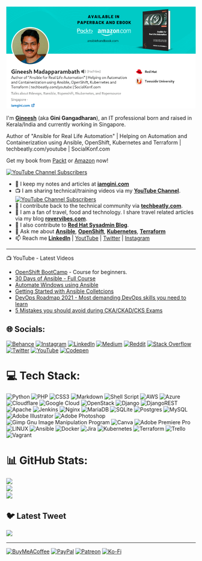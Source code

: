 [![](https://github.com/iamgini/iamgini/blob/master/github-cover.png)](https://iamgini.com)

I'm **[Gineesh](https://www.linkedin.com/in/gineesh/)** (aka **Gini Gangadharan**), an IT professional born and raised in Kerala/India and currently working in Singapore.

Author of "Ansible for Real Life Automation" | Helping on Automation and Containerization using Ansible, OpenShift, Kubernetes and Terraform | techbeatly.com/youtube | SocialKonf.com

Get my book from [Packt](http://techbeatly.com/ansiblebook) or [Amazon](http://techbeatly.com/ansiblebookamazon) now!

[![YouTube Channel Subscribers](https://img.shields.io/youtube/channel/subscribers/UCLA_wrgCYV2R2ZHgk1xTCqg?label=Subscribe%20to%20YouTube%20Channel&style=social)](https://www.youtube.com/techbeatly?sub_confirmation=1)



- :notebook_with_decorative_cover: I keep my notes and articles at **[iamgini.com](https://www.iamgini.com/)**
- :tv: I am sharing technical/training videos via my **[YouTube Channel](https://www.youtube.com/techbeatly?sub_confirmation=1)**. [![YouTube Channel Subscribers](https://img.shields.io/youtube/channel/subscribers/UCLA_wrgCYV2R2ZHgk1xTCqg?label=Subscribe%20to%20YouTube%20Channel&style=social)](https://www.youtube.com/techbeatly?sub_confirmation=1)
- :newspaper: I contribute back to the technical community via **[techbeatly.com](https://www.techbeatly.com/)**.
- :blue_book: I am a fan of travel, food and technology. I share travel related articles via my blog **[rovervibes.com](https://www.rovervibes.com/)**.
- :closed_book: I also contribute to **[Red Hat Sysadmin Blog](https://www.redhat.com/sysadmin/user/446371)**.
- :speech_balloon: Ask me about **[Ansible](https://www.techbeatly.com/ansible)**, **[OpenShift](https://www.techbeatly.com/category/cloud/openshift)**, **[Kubernetes](https://www.techbeatly.com/category/cloud/kubernetes)**, **[Terraform](https://www.techbeatly.com/category/automation/terraform)**
- :mailbox: Reach me **[LinkedIn](https://www.linkedin.com/in/gineesh/)** | [YoutTube](https://www.youtube.com/channel/UCLA_wrgCYV2R2ZHgk1xTCqg?sub_confirmation=1) | [Twitter](https://twitter.com/GiniGangadharan) | [Instagram](https://www.instagram.com/ginigangadharan/)

--- 
:tv: YouTube - Latest Videos

- [OpenShift BootCamp](https://techbeatly.com/openshift-bootcamp) - Course for beginners.
- [30 Days of Ansible - Full Course](https://www.youtube.com/watch?v=K4wGqwS2RLw&list=PLH5uDiXcw8tSW9Y6FsVsSQJQ88tMPBsbK)
- [Automate Windows using Ansible](https://www.youtube.com/watch?v=kEeA3iLRstA&t=255s)
- [Getting Started with Ansible Colletcions](https://www.youtube.com/watch?v=X_QpN9GLGfI&t=1s)
- [DevOps Roadmap 2021 - Most demanding DevOps skills you need to learn](https://www.youtube.com/watch?v=w9sNpcxjpcs&t=423s)
- [5 Mistakes you should avoid during CKA/CKAD/CKS Exams](https://www.youtube.com/watch?v=daJs-09iLpY&t=389s)

<!--
Here are some ideas to get you started:

- 🔭 I’m currently working on ...
- 🌱 I’m currently learning ...
- 👯 I’m looking to collaborate on ...
- 🤔 I’m looking for help with ...
- 💬 Ask me about ...
- 📫 How to reach me: ...
- 😄 Pronouns: ...
- ⚡ Fun fact: ...
-->





## 🌐 Socials:
[![Behance](https://img.shields.io/badge/Behance-1769ff?logo=behance&logoColor=white)](https://behance.net/gineesh) [![Instagram](https://img.shields.io/badge/Instagram-%23E4405F.svg?logo=Instagram&logoColor=white)](https://instagram.com/iamgineesh) [![LinkedIn](https://img.shields.io/badge/LinkedIn-%230077B5.svg?logo=linkedin&logoColor=white)](https://linkedin.com/in/gineesh) [![Medium](https://img.shields.io/badge/Medium-12100E?logo=medium&logoColor=white)](https://medium.com/@gineesh) [![Reddit](https://img.shields.io/badge/Reddit-%23FF4500.svg?logo=Reddit&logoColor=white)](https://reddit.com/user/ginigangadharan) [![Stack Overflow](https://img.shields.io/badge/-Stackoverflow-FE7A16?logo=stack-overflow&logoColor=white)](https://stackoverflow.com/users/8356345) [![Twitter](https://img.shields.io/badge/Twitter-%231DA1F2.svg?logo=Twitter&logoColor=white)](https://twitter.com/iamgineesh) [![YouTube](https://img.shields.io/badge/YouTube-%23FF0000.svg?logo=YouTube&logoColor=white)](https://youtube.com/@techbeatly) [![Codepen](https://img.shields.io/badge/Codepen-000000?style=for-the-badge&logo=codepen&logoColor=white)](https://codepen.io/gineesh) 

# 💻 Tech Stack:
![Python](https://img.shields.io/badge/python-3670A0?style=for-the-badge&logo=python&logoColor=ffdd54) ![PHP](https://img.shields.io/badge/php-%23777BB4.svg?style=for-the-badge&logo=php&logoColor=white) ![CSS3](https://img.shields.io/badge/css3-%231572B6.svg?style=for-the-badge&logo=css3&logoColor=white) ![Markdown](https://img.shields.io/badge/markdown-%23000000.svg?style=for-the-badge&logo=markdown&logoColor=white) ![Shell Script](https://img.shields.io/badge/shell_script-%23121011.svg?style=for-the-badge&logo=gnu-bash&logoColor=white) ![AWS](https://img.shields.io/badge/AWS-%23FF9900.svg?style=for-the-badge&logo=amazon-aws&logoColor=white) ![Azure](https://img.shields.io/badge/azure-%230072C6.svg?style=for-the-badge&logo=azure-devops&logoColor=white) ![Cloudflare](https://img.shields.io/badge/Cloudflare-F38020?style=for-the-badge&logo=Cloudflare&logoColor=white) ![Google Cloud](https://img.shields.io/badge/Google%20Cloud-%234285F4.svg?style=for-the-badge&logo=google-cloud&logoColor=white) ![OpenStack](https://img.shields.io/badge/Openstack-%23f01742.svg?style=for-the-badge&logo=openstack&logoColor=white) ![Django](https://img.shields.io/badge/django-%23092E20.svg?style=for-the-badge&logo=django&logoColor=white) ![DjangoREST](https://img.shields.io/badge/DJANGO-REST-ff1709?style=for-the-badge&logo=django&logoColor=white&color=ff1709&labelColor=gray) ![Apache](https://img.shields.io/badge/apache-%23D42029.svg?style=for-the-badge&logo=apache&logoColor=white) ![Jenkins](https://img.shields.io/badge/jenkins-%232C5263.svg?style=for-the-badge&logo=jenkins&logoColor=white) ![Nginx](https://img.shields.io/badge/nginx-%23009639.svg?style=for-the-badge&logo=nginx&logoColor=white) ![MariaDB](https://img.shields.io/badge/MariaDB-003545?style=for-the-badge&logo=mariadb&logoColor=white) ![SQLite](https://img.shields.io/badge/sqlite-%2307405e.svg?style=for-the-badge&logo=sqlite&logoColor=white) ![Postgres](https://img.shields.io/badge/postgres-%23316192.svg?style=for-the-badge&logo=postgresql&logoColor=white) ![MySQL](https://img.shields.io/badge/mysql-%2300f.svg?style=for-the-badge&logo=mysql&logoColor=white) ![Adobe Illustrator](https://img.shields.io/badge/adobeillustrator-%23FF9A00.svg?style=for-the-badge&logo=adobeillustrator&logoColor=white) ![Adobe Photoshop](https://img.shields.io/badge/adobephotoshop-%2331A8FF.svg?style=for-the-badge&logo=adobephotoshop&logoColor=white) ![Gimp Gnu Image Manipulation Program](https://img.shields.io/badge/Gimp-657D8B?style=for-the-badge&logo=gimp&logoColor=FFFFFF) ![Canva](https://img.shields.io/badge/Canva-%2300C4CC.svg?style=for-the-badge&logo=Canva&logoColor=white) ![Adobe Premiere Pro](https://img.shields.io/badge/Adobe%20Premiere%20Pro-9999FF.svg?style=for-the-badge&logo=Adobe%20Premiere%20Pro&logoColor=white) ![LINUX](https://img.shields.io/badge/Linux-FCC624?style=for-the-badge&logo=linux&logoColor=black) ![Ansible](https://img.shields.io/badge/ansible-%231A1918.svg?style=for-the-badge&logo=ansible&logoColor=white) ![Docker](https://img.shields.io/badge/docker-%230db7ed.svg?style=for-the-badge&logo=docker&logoColor=white) ![Jira](https://img.shields.io/badge/jira-%230A0FFF.svg?style=for-the-badge&logo=jira&logoColor=white) ![Kubernetes](https://img.shields.io/badge/kubernetes-%23326ce5.svg?style=for-the-badge&logo=kubernetes&logoColor=white) ![Terraform](https://img.shields.io/badge/terraform-%235835CC.svg?style=for-the-badge&logo=terraform&logoColor=white) ![Trello](https://img.shields.io/badge/Trello-%23026AA7.svg?style=for-the-badge&logo=Trello&logoColor=white) ![Vagrant](https://img.shields.io/badge/vagrant-%231563FF.svg?style=for-the-badge&logo=vagrant&logoColor=white)

# 📊 GitHub Stats:
![](https://github-readme-stats.vercel.app/api?username=iamgini&theme=dark&hide_border=true&include_all_commits=true&count_private=true)<br/>
![](https://github-readme-streak-stats.herokuapp.com/?user=iamgini&theme=dark&hide_border=true)<br/>
![](https://github-readme-stats.vercel.app/api/top-langs/?username=iamgini&theme=dark&hide_border=true&include_all_commits=true&count_private=true&layout=compact)

## 🐦 Latest Tweet
[![](https://gtce.itsvg.in/api?username=iamgineesh)](https://github.com/VishwaGauravIn/github-twitter-card-embed)

---
[![BuyMeACoffee](https://img.shields.io/badge/Buy%20Me%20a%20Coffee-ffdd00?style=for-the-badge&logo=buy-me-a-coffee&logoColor=black)](https://buymeacoffee.com/gineesh) [![PayPal](https://img.shields.io/badge/PayPal-00457C?style=for-the-badge&logo=paypal&logoColor=white)](https://paypal.me/gineesh) [![Patreon](https://img.shields.io/badge/Patreon-F96854?style=for-the-badge&logo=patreon&logoColor=white)](https://patreon.com/gineesh) [![Ko-Fi](https://img.shields.io/badge/Ko--fi-F16061?style=for-the-badge&logo=ko-fi&logoColor=white)](https://ko-fi.com/gineesh) 

  
<!-- Proudly created with GPRM ( https://gprm.itsvg.in ) -->
